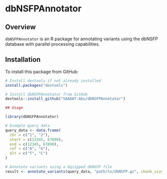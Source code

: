# dbNSFPAnnotator

## Overview
`dbNSFPAnnotator` is an R package for annotating variants using the dbNSFP database with parallel processing capabilities.

## Installation
To install this package from GitHub:
```R
# Install devtools if not already installed
install.packages("devtools")

# Install dbNSFPAnnotator from GitHub
devtools::install_github("SAADAT-Abu/dbNSFPAnnotator")

## Usage

library(dbNSFPAnnotator)

# Example query data
query_data <- data.frame(
  chr = c("1", "2"),
  start = c(12345, 67890),
  end = c(12345, 67890),
  ref = c("A", "G"),
  alt = c("T", "C")
)

# Annotate variants using a bgzipped dbNSFP file
result <- annotate_variants(query_data, "path/to/dbNSFP.gz", chunk_size = 1000, workers = 6)
